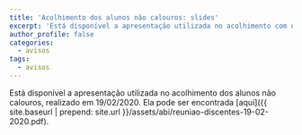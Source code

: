 ```yaml
---
title: 'Acolhimento dos alunos não calouros: slides'
excerpt: 'Está disponível a apresentação utilizada no acolhimento com os alunos não calouros.'
author_profile: false
categories:
  - avisos
tags:
  - avisos
---
```



Está disponível a apresentação utilizada no acolhimento dos alunos não calouros, realizado em 19/02/2020.
Ela pode ser encontrada [aqui]({{ site.baseurl | prepend: site.url }}/assets/abi/reuniao-discentes-19-02-2020.pdf).

